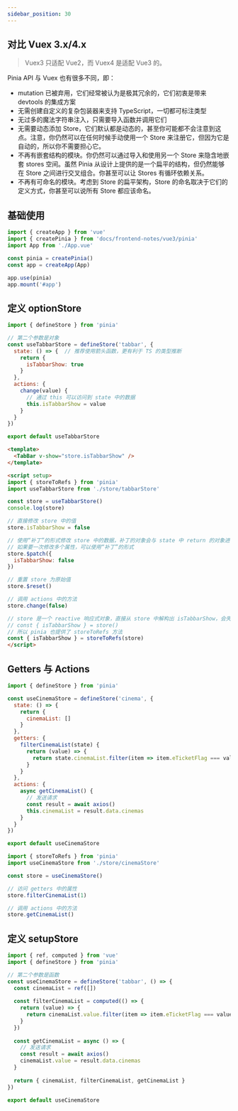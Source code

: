 ```yaml
---
sidebar_position: 30
---
```


## 对比 Vuex 3.x/4.x

> Vuex3 只适配 Vue2，而 Vuex4 是适配 Vue3 的。

Pinia API 与 Vuex 也有很多不同，即：

- mutation 已被弃用，它们经常被认为是极其冗余的，它们初衷是带来 devtools 的集成方案
- 无需创建自定义的复杂包装器来支持 TypeScript，一切都可标注类型
- 无过多的魔法字符串注入，只需要导入函数并调用它们
- 无需要动态添加 Store，它们默认都是动态的，甚至你可能都不会注意到这点。注意，你仍然可以在任何时候手动使用一个 Store 来注册它，但因为它是自动的，所以你不需要担心它。
- 不再有嵌套结构的模块。你仍然可以通过导入和使用另一个 Store 来隐含地嵌套 stores 空间。虽然 Pinia 从设计上提供的是一个扁平的结构，但仍然能够在 Store 之间进行交叉组合。你甚至可以让 Stores 
  有循环依赖关系。
- 不再有可命名的模块。考虑到 Store 的扁平架构，Store 的命名取决于它们的定义方式，你甚至可以说所有 Store 都应该命名。

## 基础使用

```js title="main.js"
import { createApp } from 'vue'
import { createPinia } from 'docs/frontend-notes/vue3/pinia'
import App from './App.vue'

const pinia = createPinia()
const app = createApp(App)

app.use(pinia)
app.mount('#app')
```

## 定义 optionStore

```js title="src/store/tabbarStore.js"
import { defineStore } from 'pinia'

// 第二个参数是对象
const useTabbarStore = defineStore('tabbar', {
  state: () => {  // 推荐使用箭头函数，更有利于 TS 的类型推断
    return {
      isTabbarShow: true
    }
  },
  actions: {
    change(value) {
      // 通过 this 可以访问到 state 中的数据
      this.isTabbarShow = value
    }
  }
})

export default useTabbarStore
```

```html title="组件中使用"
<template>
  <TabBar v-show="store.isTabbarShow" />
</template>

<script setup>
import { storeToRefs } from 'pinia'
import useTabbarStore from './store/tabbarStore'

const store = useTabbarStore()
console.log(store)

// 直接修改 store 中的值
store.isTabbarShow = false

// 使用“补丁”的形式修改 store 中的数据，补丁的对象会与 state 中 return 的对象进行合并
// 如果要一次修改多个属性，可以使用“补丁”的形式
store.$patch({
  isTabbarShow: false
})

// 重置 store 为原始值
store.$reset()

// 调用 actions 中的方法
store.change(false)

// store 是一个 reactive 响应式对象，直接从 store 中解构出 isTabbarShow，会失去响应式
// const { isTabbarShow } = store()
// 所以 pinia 也提供了 storeToRefs 方法
const { isTabbarShow } = storeToRefs(store)
</script>
```

## Getters 与 Actions

```js title="src/store/cinemaStore.js"
import { defineStore } from 'pinia'

const useCinemaStore = defineStore('cinema', {
  state: () => {
    return {
      cinemaList: []
    }
  },
  getters: {
    filterCinemaList(state) {
      return (value) => {
        return state.cinemaList.filter(item => item.eTicketFlag === value)
      }
    }
  },
  actions: {
    async getCinemaList() {
      // 发送请求
      const result = await axios()
      this.cinemaList = result.data.cinemas
    }
  }
})

export default useCinemaStore
```

```js title="组件中使用"
import { storeToRefs } from 'pinia'
import useCinemaStore from './store/cinemaStore'

const store = useCinemaStore()

// 访问 getters 中的属性
store.filterCinemaList(1)

// 调用 actions 中的方法
store.getCinemaList()
```

## 定义 setupStore

```js
import { ref, computed } from 'vue'
import { defineStore } from 'pinia'

// 第二个参数是函数
const useCinemaStore = defineStore('tabbar', () => {
  const cinemaList = ref([])
  
  const filterCinemaList = computed(() => {
    return (value) => {
      return cinemaList.value.filter(item => item.eTicketFlag === value)
    }
  })
  
  const getCinemaList = async () => {
    // 发送请求
    const result = await axios()
    cinemaList.value = result.data.cinemas 
  }
  
  return { cinemaList, filterCinemaList, getCinemaList }
})

export default useCinemaStore
```
